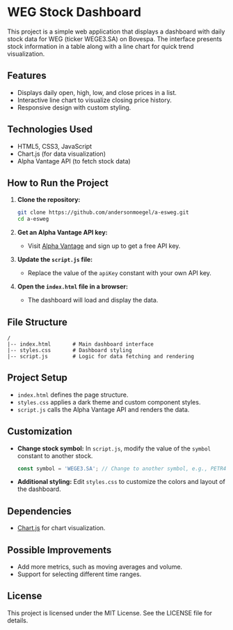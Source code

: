 # WEG Stock Dashboard

This project is a simple web application that displays a dashboard with daily stock data for WEG (ticker WEGE3.SA) on Bovespa. The interface presents stock information in a table along with a line chart for quick trend visualization.

## Features
- Displays daily open, high, low, and close prices in a list.
- Interactive line chart to visualize closing price history.
- Responsive design with custom styling.

## Technologies Used
- HTML5, CSS3, JavaScript  
- Chart.js (for data visualization)  
- Alpha Vantage API (to fetch stock data)

## How to Run the Project
1. **Clone the repository:**
   ```bash
   git clone https://github.com/andersonmoegel/a-esweg.git
   cd a-esweg
   ```

2. **Get an Alpha Vantage API key:**
   - Visit [Alpha Vantage](https://www.alphavantage.co/support/#api-key) and sign up to get a free API key.

3. **Update the `script.js` file:**
   - Replace the value of the `apiKey` constant with your own API key.

4. **Open the `index.html` file in a browser:**
   - The dashboard will load and display the data.

## File Structure
```
/
|-- index.html       # Main dashboard interface
|-- styles.css       # Dashboard styling
|-- script.js        # Logic for data fetching and rendering
```

## Project Setup
- `index.html` defines the page structure.
- `styles.css` applies a dark theme and custom component styles.
- `script.js` calls the Alpha Vantage API and renders the data.

## Customization
- **Change stock symbol:**
  In `script.js`, modify the value of the `symbol` constant to another stock.
  ```javascript
  const symbol = 'WEGE3.SA'; // Change to another symbol, e.g., PETR4.SA
  ```

- **Additional styling:**
  Edit `styles.css` to customize the colors and layout of the dashboard.

## Dependencies
- [Chart.js](https://www.chartjs.org/) for chart visualization.

## Possible Improvements
- Add more metrics, such as moving averages and volume.
- Support for selecting different time ranges.

## License
This project is licensed under the MIT License. See the LICENSE file for details.
